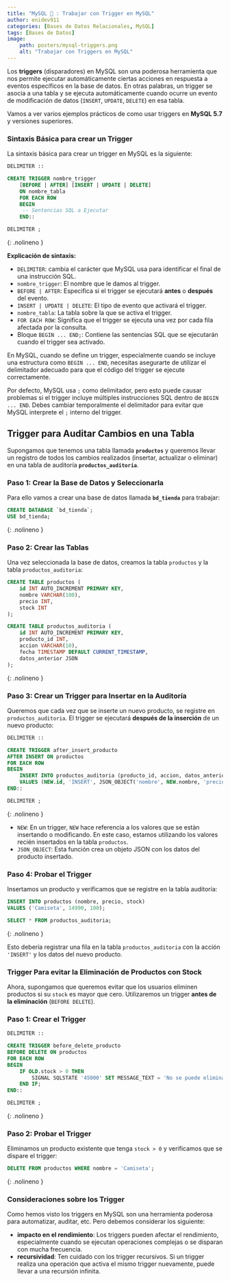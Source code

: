 ```yaml
---
title: "MySQL 🐬 : Trabajar con Trigger en MySQL"
author: enidev911
categories: [Bases de Datos Relacionales, MySQL]
tags: [Bases de Datos]
image:
    path: posters/mysql-triggers.png
    alt: "Trabajar con Triggers en MySQL"
---
```


Los **triggers** (disparadores) en MySQL son una poderosa herramienta que nos permite ejecutar automáticamente ciertas acciones en respuesta a eventos específicos en la base de datos. En otras palabras, un trigger se asocia a una tabla y se ejecuta automáticamente cuando ocurre un evento de modificación de datos (`INSERT`, `UPDATE`, `DELETE`) en esa tabla.

Vamos a ver varios ejemplos prácticos de como usar triggers en **MySQL 5.7** y versiones superiores.

### **Sintaxis Básica para crear un Trigger**

La sintaxis básica para crear un trigger en MySQL es la siguiente:

```sql
DELIMITER ::

CREATE TRIGGER nombre_trigger
    [BEFORE | AFTER] [INSERT | UPDATE | DELETE]
    ON nombre_tabla
    FOR EACH ROW
    BEGIN
     -- Sentencias SQL a Ejecutar
    END::

DELIMITER ;
```
{: .nolineno }

**Explicación de sintaxis:**

- `DELIMITER`: cambia el carácter que MySQL usa para identificar el final de una instrucción SQL.
- `nombre_trigger`: El nombre que le damos al trigger.
- `BEFORE | AFTER`: Especifica si el trigger se ejecutará **antes** o **después** del evento.
- `INSERT | UPDATE | DELETE`: El tipo de evento que activará el trigger.
- `nombre_tabla`: La tabla sobre la que se activa el trigger.
- `FOR EACH ROW`: Significa que el trigger se ejecuta una vez por cada fila afectada por la consulta.
- Bloque `BEGIN ... END;`: Contiene las sentencias SQL que se ejecutarán cuando el trigger sea activado.

En MySQL, cuando se define un trigger, especialmente cuando se incluye una estructura como `BEGIN ... END`, necesitas asegurarte de utilizar el delimitador adecuado para que el código del trigger se ejecute correctamente.

Por defecto, MySQL usa `;` como delimitador, pero esto puede causar problemas si el trigger incluye múltiples instrucciones SQL dentro de `BEGIN ... END`. Debes cambiar temporalmente el delimitador para evitar que MySQL interprete el `;` interno del trigger.


## **Trigger para Auditar Cambios en una Tabla**

Supongamos que tenemos una tabla llamada **`productos`** y queremos llevar un registro de todos los cambios realizados (insertar, actualizar o eliminar) en una tabla de auditoría **`productos_auditoria`**.

### **Paso 1: Crear la Base de Datos y Seleccionarla**

Para ello vamos a crear una base de datos llamada **`bd_tienda`** para trabajar:

```sql
CREATE DATABASE `bd_tienda`;
USE bd_tienda;
```
{: .nolineno }

### **Paso 2: Crear las Tablas**

Una vez seleccionada la base de datos, creamos la tabla `productos` y la tabla `productos_auditoria`:

```sql
CREATE TABLE productos (
    id INT AUTO_INCREMENT PRIMARY KEY,
    nombre VARCHAR(100),
    precio INT,
    stock INT
);

CREATE TABLE productos_auditoria (
    id INT AUTO_INCREMENT PRIMARY KEY,
    producto_id INT,
    accion VARCHAR(10),
    fecha TIMESTAMP DEFAULT CURRENT_TIMESTAMP,
    datos_anterior JSON
);
```
{: .nolineno }

### **Paso 3: Crear un Trigger para Insertar en la Auditoría**

Queremos que cada vez que se inserte un nuevo producto, se registre en `productos_auditoria`. El trigger se ejecutará **después de la inserción** de un nuevo producto:

```sql
DELIMITER ::

CREATE TRIGGER after_insert_producto
AFTER INSERT ON productos
FOR EACH ROW
BEGIN
    INSERT INTO productos_auditoria (producto_id, accion, datos_anterior)
    VALUES (NEW.id, 'INSERT', JSON_OBJECT('nombre', NEW.nombre, 'precio', NEW.precio,'stock', NEW.stock));
END::

DELIMITER ;
```
{: .nolineno }

- `NEW`: En un trigger, `NEW` hace referencia a los valores que se estàn insertando o modificando. En este caso, estamos utilizando los valores recién insertados en la tabla `productos`.
- `JSON_OBJECT`: Esta función crea un objeto JSON con los datos del producto insertado.

### **Paso 4: Probar el Trigger**

Insertamos un producto y verificamos que se registre en la tabla auditoría:

```sql
INSERT INTO productos (nombre, precio, stock) 
VALUES ('Camiseta', 14990, 100);

SELECT * FROM productos_auditoria;
```
{: .nolineno }

Esto debería registrar una fila en la tabla `productos_auditoria` con la acción `'INSERT'` y los datos del nuevo producto.

### **Trigger Para evitar la Eliminación de Productos con Stock**

Ahora, supongamos que queremos evitar que los usuarios eliminen productos si su `stock` es mayor que cero. Utilizaremos un trigger **antes de la eliminación** (`BEFORE DELETE`).

### **Paso 1: Crear el Trigger**

```sql
DELIMITER ::

CREATE TRIGGER before_delete_producto
BEFORE DELETE ON productos
FOR EACH ROW
BEGIN
    IF OLD.stock > 0 THEN
        SIGNAL SQLSTATE '45000' SET MESSAGE_TEXT = 'No se puede eliminar el producto con stock disponible';
    END IF;
END::

DELIMITER ;
```
{: .nolineno }

### **Paso 2: Probar el Trigger**

Eliminamos un producto existente que tenga `stock > 0` y verificamos que se dispare el trigger:

```sql
DELETE FROM productos WHERE nombre = 'Camiseta';
```
{: .nolineno }


### **Consideraciones sobre los Trigger**

Como hemos visto los triggers en MySQL son una herramienta poderosa para automatizar, auditar, etc. Pero debemos considerar los siguiente:

- **impacto en el rendimiento**: Los triggers pueden afectar el rendimiento, especialmente cuando se ejecutan operaciones complejas o se disparan con mucha frecuencia.
- **recursividad**: Ten cuidado con los trigger recursivos. Si un trigger realiza una operación que activa el mismo trigger nuevamente, puede llevar a una recursión infinita.

